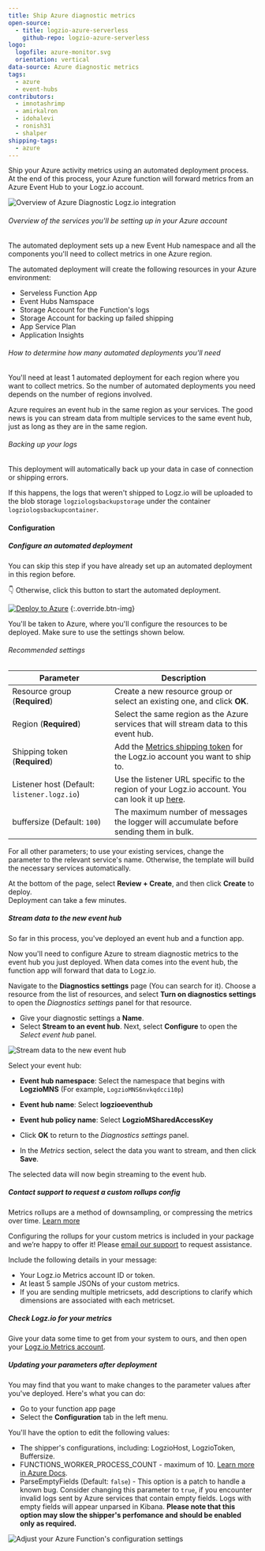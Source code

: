 ```yaml
---
title: Ship Azure diagnostic metrics
open-source:
  - title: logzio-azure-serverless
    github-repo: logzio-azure-serverless
logo:
  logofile: azure-monitor.svg
  orientation: vertical
data-source: Azure diagnostic metrics
tags:
  - azure
  - event-hubs
contributors:
  - imnotashrimp
  - amirkalron
  - idohalevi
  - ronish31
  - shalper
shipping-tags:
  - azure
---
```


Ship your Azure activity metrics using an automated deployment process.
At the end of this process, your Azure function will forward metrics from an Azure Event Hub to your Logz.io account.


![Overview of Azure Diagnostic Logz.io integration](https://dytvr9ot2sszz.cloudfront.net/logz-docs/log-shipping/azure-diagnostic-logs-overview.png)

###### Overview of the services you'll be setting up in your Azure account

The automated deployment sets up a new Event Hub namespace and all the components you'll need to collect metrics in one Azure region.

The automated deployment will create the following resources in your Azure environment:

* Serveless Function App
* Event Hubs Namspace
* Storage Account for the Function's logs
* Storage Account for backing up failed shipping
* App Service Plan
* Application Insights


###### How to determine how many automated deployments you'll need

You'll need at least 1 automated deployment for each region where you want to collect metrics. So the number of automated deployments you need depends on the number of regions involved.


Azure requires an event hub in the same region as your services. The good news is you can stream data from multiple services to the same event hub, just as long as they are in the same region.


###### Backing up your logs

This deployment will automatically back up your data in case of connection or shipping errors.

If this happens, the logs that weren't shipped to Logz.io will be uploaded to the blob storage `logziologsbackupstorage` under the container `logziologsbackupcontainer`.



#### Configuration

<div class="tasklist">

##### Configure an automated deployment

You can skip this step if you have already set up an automated deployment in this region before.

👇 Otherwise, click this button to start the automated deployment.

[![Deploy to Azure](https://azuredeploy.net/deploybutton.png)](https://portal.azure.com/#create/Microsoft.Template/uri/https%3A%2F%2Fraw.githubusercontent.com%2Flogzio%2Flogzio-azure-serverless%2Fmaster%2Fdeployments%2Fazuredeploymetrics.json)
{:.override.btn-img}

You'll be taken to Azure, where you'll configure the resources to be deployed.
Make sure to use the settings shown below.


###### Recommended settings



| Parameter | Description |
|---|---|
| Resource group (**Required**) | Create a new resource group or select an existing one, and click **OK**. |
| Region (**Required**) | Select the same region as the Azure services that will stream data to this event hub. |
| Shipping token (**Required**) | Add the [Metrics shipping token](https://docs.logz.io/user-guide/accounts/finding-your-metrics-account-token/) for the Logz.io account you want to ship to.  |
| Listener host (Default: `listener.logz.io`)| Use the listener URL specific to the region of your Logz.io account. You can look it up [here](https://docs.logz.io/user-guide/accounts/account-region.html). |
| buffersize (Default: `100`) | The maximum number of messages the logger will accumulate before sending them in bulk.  |

For all other parameters; to use your existing services, change the parameter to the relevant service's name. Otherwise, the template will build the necessary services automatically.

At the bottom of the page, select **Review + Create**, and then click **Create** to deploy.  
Deployment can take a few minutes.

##### Stream data to the new event hub

So far in this process, you've deployed an event hub and a function app.

Now you'll need to configure Azure to stream diagnostic metrics to the event hub you just deployed.
When data comes into the event hub, the function app will forward that data to Logz.io.


Navigate to the **Diagnostics settings** page (You can search for it).
Choose a resource from the list of resources, and select **Turn on diagnostics settings** to open the _Diagnostics settings_ panel for that resource.

* Give your diagnostic settings a **Name**.
* Select **Stream to an event hub**. Next, select **Configure** to open the _Select event hub_ panel.


![Stream data to the new event hub](https://dytvr9ot2sszz.cloudfront.net/logz-docs/log-shipping/diagnostic-settings.png)



Select your event hub:

* **Event hub namespace**: Select the namespace that begins with **LogzioMNS** (For example, `LogzioMNS6nvkqdcci10p`)
* **Event hub name**: Select **logzioeventhub**
* **Event hub policy name**: Select **LogzioMSharedAccessKey**
* Click **OK** to return to the _Diagnostics settings_ panel.

* In the _Metrics_ section, select the data you want to stream, and then click **Save**.

The selected data will now begin streaming to the event hub.


##### Contact support to request a custom rollups config

Metrics rollups are a method of downsampling, or compressing the metrics over time. [Learn more](docs.logz.io/user-guide/infrastructure-monitoring/data-rollups.html)

Configuring the rollups for your custom metrics is included in your package and we’re happy to offer it!
Please [email our support](mailto:help@logz.io?subject=Requesting%20a%20custom%20rollups%20config%20for%20Azure%20Diagnostic%20metrics&body=Hi!%20Please%20be%20in%20touch%20with%20further%20instructions.%20Thanks!) to request assistance.

Include the following details in your message:

* Your Logz.io Metrics account ID or token.
* At least 5 sample JSONs of your custom metrics.
* If you are sending multiple metricsets, add descriptions to clarify which dimensions are associated with each metricset.


##### Check Logz.io for your metrics

Give your data some time to get from your system to ours, and then open your [Logz.io Metrics account](https://app.logz.io/#/dashboard/grafana?).



##### Updating your parameters after deployment

You may find that you want to make changes to the parameter values after you've deployed. Here's what you can do:

* Go to your function app page
* Select the **Configuration** tab in the left menu.

You'll have the option to edit the following values:

* The shipper's configurations, including: LogzioHost, LogzioToken, Buffersize.
* FUNCTIONS_WORKER_PROCESS_COUNT - maximum of 10. [Learn more in Azure Docs](https://docs.microsoft.com/en-us/azure/azure-functions/functions-app-settings#functions_worker_process_count).
* ParseEmptyFields (Default: `false`) - This option is a patch to handle a known bug. Consider changing this parameter to `true`, if you encounter invalid logs sent by Azure services that contain empty fields. Logs with empty fields will appear unparsed in Kibana. **Please note that this option may slow the shipper's perfomance and should be enabled only as required.**


![Adjust your Azure Function's configuration settings](https://dytvr9ot2sszz.cloudfront.net/logz-docs/log-shipping/configuration-settings-azure-diagnostic-logs.png)




</div>
